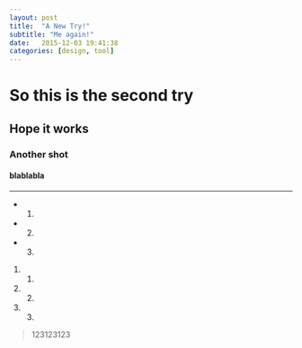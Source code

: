 ```yaml
---
layout: post
title:  "A New Try!"
subtitle: "Me again!"
date:   2015-12-03 19:41:38
categories: [design, tool]
---
```

  
# So this is the second try  

## Hope it works  

### Another shot  

#### blablabla  
***
* 1.  
* 2.  
* 3.  

1. 1.  
2. 2.  
3. 3.  

> 123123123  

